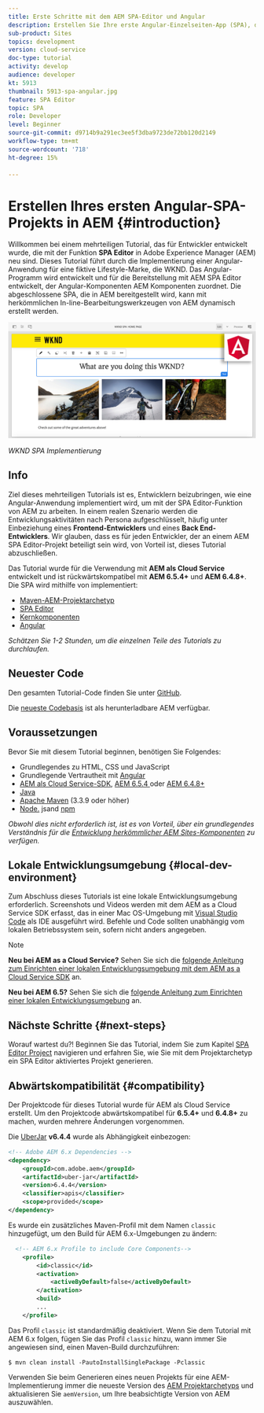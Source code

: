 ```yaml
---
title: Erste Schritte mit dem AEM SPA-Editor und Angular
description: Erstellen Sie Ihre erste Angular-Einzelseiten-App (SPA), die in Adobe Experience Manager bearbeitet werden kann, AEM mit dem WKND-SPA. Erfahren Sie, wie Sie mit dem Angular JS-Framework mit AEM SPA Editor eine SPA erstellen. Dieses mehrteilige Tutorial führt durch die Implementierung einer Angular-Anwendung für eine fiktive Lifestyle-Marke, die WKND. In diesem Tutorial wird das Ende der Erstellung des SPA und die Integration mit AEM behandelt.
sub-product: Sites
topics: development
version: cloud-service
doc-type: tutorial
activity: develop
audience: developer
kt: 5913
thumbnail: 5913-spa-angular.jpg
feature: SPA Editor
topic: SPA
role: Developer
level: Beginner
source-git-commit: d9714b9a291ec3ee5f3dba9723de72bb120d2149
workflow-type: tm+mt
source-wordcount: '718'
ht-degree: 15%

---
```



# Erstellen Ihres ersten Angular-SPA-Projekts in AEM {#introduction}

Willkommen bei einem mehrteiligen Tutorial, das für Entwickler entwickelt wurde, die mit der Funktion **SPA Editor** in Adobe Experience Manager (AEM) neu sind. Dieses Tutorial führt durch die Implementierung einer Angular-Anwendung für eine fiktive Lifestyle-Marke, die WKND. Das Angular-Programm wird entwickelt und für die Bereitstellung mit AEM SPA Editor entwickelt, der Angular-Komponenten AEM Komponenten zuordnet. Die abgeschlossene SPA, die in AEM bereitgestellt wird, kann mit herkömmlichen In-line-Bearbeitungswerkzeugen von AEM dynamisch erstellt werden.

![Endgültige SPA implementiert](assets/wknd-spa-implementation.png)

*WKND SPA Implementierung*

## Info

Ziel dieses mehrteiligen Tutorials ist es, Entwicklern beizubringen, wie eine Angular-Anwendung implementiert wird, um mit der SPA Editor-Funktion von AEM zu arbeiten. In einem realen Szenario werden die Entwicklungsaktivitäten nach Persona aufgeschlüsselt, häufig unter Einbeziehung eines **Frontend-Entwicklers** und eines **Back End-Entwicklers**. Wir glauben, dass es für jeden Entwickler, der an einem AEM SPA Editor-Projekt beteiligt sein wird, von Vorteil ist, dieses Tutorial abzuschließen.

Das Tutorial wurde für die Verwendung mit **AEM als Cloud Service** entwickelt und ist rückwärtskompatibel mit **AEM 6.5.4+** und **AEM 6.4.8+**. Die SPA wird mithilfe von implementiert:

* [Maven-AEM-Projektarchetyp](https://docs.adobe.com/content/help/de-DE/experience-manager-core-components/using/developing/archetype/overview.html)
* [SPA Editor](https://docs.adobe.com/content/help/en/experience-manager-65/developing/headless/spas/spa-walkthrough.html#content-editing-experience-with-spa)
* [Kernkomponenten](https://docs.adobe.com/content/help/de-DE/experience-manager-core-components/using/introduction.html)
* [Angular](https://angular.io/)

*Schätzen Sie 1-2 Stunden, um die einzelnen Teile des Tutorials zu durchlaufen.*

## Neuester Code

Den gesamten Tutorial-Code finden Sie unter [GitHub](https://github.com/adobe/aem-guides-wknd-spa).

Die [neueste Codebasis](https://github.com/adobe/aem-guides-wknd-spa/releases) ist als herunterladbare AEM verfügbar.

## Voraussetzungen

Bevor Sie mit diesem Tutorial beginnen, benötigen Sie Folgendes:

* Grundlegendes zu HTML, CSS und JavaScript
* Grundlegende Vertrautheit mit [Angular](https://angular.io/)
* [AEM als Cloud Service-SDK](https://docs.adobe.com/content/help/en/experience-manager-learn/cloud-service/local-development-environment-set-up/aem-runtime.html#download-the-aem-as-a-cloud-service-sdk),  [AEM 6.5.4 ](https://helpx.adobe.com/experience-manager/aem-releases-updates.html#65) oder  [AEM 6.4.8+](https://helpx.adobe.com/experience-manager/aem-releases-updates.html#64)
* [Java](https://downloads.experiencecloud.adobe.com/content/software-distribution/en/general.html)
* [Apache Maven](https://maven.apache.org/) (3.3.9 oder höher)
* [Node.](https://nodejs.org/en/) jsand  [npm](https://www.npmjs.com/)

*Obwohl dies nicht erforderlich ist, ist es von Vorteil, über ein grundlegendes Verständnis für die  [Entwicklung herkömmlicher AEM Sites-Komponenten](https://docs.adobe.com/content/help/de-DE/experience-manager-learn/getting-started-wknd-tutorial-develop/overview.html) zu verfügen.*

## Lokale Entwicklungsumgebung {#local-dev-environment}

Zum Abschluss dieses Tutorials ist eine lokale Entwicklungsumgebung erforderlich. Screenshots und Videos werden mit dem AEM as a Cloud Service SDK erfasst, das in einer Mac OS-Umgebung mit [Visual Studio Code](https://code.visualstudio.com/) als IDE ausgeführt wird. Befehle und Code sollten unabhängig vom lokalen Betriebssystem sein, sofern nicht anders angegeben.

>[!NOTE]
>
> **Neu bei AEM as a Cloud Service?** Sehen Sie sich die  [folgende Anleitung zum Einrichten einer lokalen Entwicklungsumgebung mit dem AEM as a Cloud Service SDK](https://docs.adobe.com/content/help/de-DE/experience-manager-learn/cloud-service/local-development-environment-set-up/overview.html) an.
>
> **Neu bei AEM 6.5?** Sehen Sie sich die  [folgende Anleitung zum Einrichten einer lokalen Entwicklungsumgebung](https://docs.adobe.com/content/help/de-DE/experience-manager-learn/foundation/development/set-up-a-local-aem-development-environment.html) an.

## Nächste Schritte {#next-steps}

Worauf wartest du?! Beginnen Sie das Tutorial, indem Sie zum Kapitel [SPA Editor Project](create-project.md) navigieren und erfahren Sie, wie Sie mit dem Projektarchetyp ein SPA Editor aktiviertes Projekt generieren.

## Abwärtskompatibilität {#compatibility}

Der Projektcode für dieses Tutorial wurde für AEM als Cloud Service erstellt. Um den Projektcode abwärtskompatibel für **6.5.4+** und **6.4.8+** zu machen, wurden mehrere Änderungen vorgenommen.

Die [UberJar](https://docs.adobe.com/content/help/en/experience-manager-65/developing/devtools/ht-projects-maven.html#what-is-the-uberjar) **v6.4.4** wurde als Abhängigkeit einbezogen:

```xml
<!-- Adobe AEM 6.x Dependencies -->
<dependency>
    <groupId>com.adobe.aem</groupId>
    <artifactId>uber-jar</artifactId>
    <version>6.4.4</version>
    <classifier>apis</classifier>
    <scope>provided</scope>
</dependency>
```

Es wurde ein zusätzliches Maven-Profil mit dem Namen `classic` hinzugefügt, um den Build für AEM 6.x-Umgebungen zu ändern:

```xml
  <!-- AEM 6.x Profile to include Core Components-->
    <profile>
        <id>classic</id>
        <activation>
            <activeByDefault>false</activeByDefault>
        </activation>
        <build>
        ...
    </profile>
```

Das Profil `classic` ist standardmäßig deaktiviert. Wenn Sie dem Tutorial mit AEM 6.x folgen, fügen Sie das Profil `classic` hinzu, wann immer Sie angewiesen sind, einen Maven-Build durchzuführen:

```shell
$ mvn clean install -PautoInstallSinglePackage -Pclassic
```

Verwenden Sie beim Generieren eines neuen Projekts für eine AEM-Implementierung immer die neueste Version des [AEM Projektarchetyps](https://github.com/adobe/aem-project-archetype) und aktualisieren Sie `aemVersion`, um Ihre beabsichtigte Version von AEM auszuwählen.

